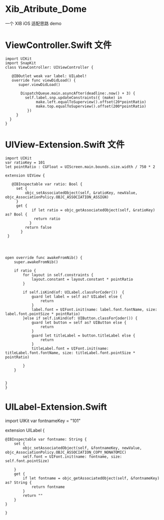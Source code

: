 # Xib_Atribute_Dome
一个 XIB iOS 适配思路 demo

# ViewController.Swift 文件

    import UIKit
    import SnapKit
    class ViewController: UIViewController {

       @IBOutlet weak var label: UILabel!
       override func viewDidLoad() {
          super.viewDidLoad()
        
           DispatchQueue.main.asyncAfter(deadline:.now() + 3) {
             self.label.snp.updateConstraints({ (make) in
                  make.left.equalToSuperview().offset(20*pointRatio)
                  make.top.equalToSuperview().offset(200*pointRatio)
              })
         }
      }
    }

# UIView-Extension.Swift 文件



    import UIKit
    var ratioKey = 101
    let pointRatio : CGFloat = UIScreen.main.bounds.size.width / 750 * 2

    extension UIView {

       @IBInspectable var ratio: Bool {
         set {
             objc_setAssociatedObject(self, &ratioKey, newValue, objc_AssociationPolicy.OBJC_ASSOCIATION_ASSIGN)
         }
         get {
                if let ratio = objc_getAssociatedObject(self, &ratioKey) as? Bool {
                 return ratio
               }
             return false
           }
     }
    
    
 
    
    open override func awakeFromNib() {
        super.awakeFromNib()
        
        if ratio {
            for layout in self.constraints {
                layout.constant = layout.constant * pointRatio
            }
            
            if self.isKind(of: UILabel.classForCoder())  {
                guard let label = self as? UILabel else {
                    return
                }
                label.font = UIFont.init(name: label.font.fontName, size: label.font.pointSize * pointRatio)
            }else if self.isKind(of: UIButton.classForCoder()) {
                guard let button = self as? UIButton else {
                    return
                }
                guard let titleLabel = button.titleLabel else {
                    return
                }
                titleLabel.font = UIFont.init(name: titleLabel.font.fontName, size: titleLabel.font.pointSize * pointRatio)
                
            }
        }
      
        
    }
    }


# UILabel-Extension.Swift

import UIKit
var fontnameKey = "101"

extension UILabel {
    
    @IBInspectable var fontname: String {
        set {
            objc_setAssociatedObject(self, &fontnameKey, newValue, objc_AssociationPolicy.OBJC_ASSOCIATION_COPY_NONATOMIC)
            self.font = UIFont.init(name: fontname, size: self.font.pointSize)

        }
        get {
            if let fontname = objc_getAssociatedObject(self, &fontnameKey) as? String {
                return fontname
            }
            return ""
        }
    }
    
    }



  
    



